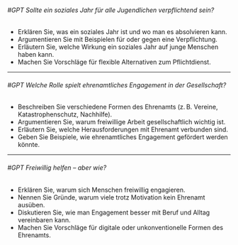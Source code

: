 ###### #GPT Sollte ein soziales Jahr für alle Jugendlichen verpflichtend sein?
  - Erklären Sie, was ein soziales Jahr ist und wo man es absolvieren kann.
  - Argumentieren Sie mit Beispielen für oder gegen eine Verpflichtung.
  - Erläutern Sie, welche Wirkung ein soziales Jahr auf junge Menschen haben kann.
  - Machen Sie Vorschläge für flexible Alternativen zum Pflichtdienst.

---

###### #GPT Welche Rolle spielt ehrenamtliches Engagement in der Gesellschaft?
  - Beschreiben Sie verschiedene Formen des Ehrenamts (z. B. Vereine, Katastrophenschutz, Nachhilfe).
  - Argumentieren Sie, warum freiwillige Arbeit gesellschaftlich wichtig ist.
  - Erläutern Sie, welche Herausforderungen mit Ehrenamt verbunden sind.
  - Geben Sie Beispiele, wie ehrenamtliches Engagement gefördert werden könnte.

---

###### #GPT Freiwillig helfen – aber wie?
  - Erklären Sie, warum sich Menschen freiwillig engagieren.
  - Nennen Sie Gründe, warum viele trotz Motivation kein Ehrenamt ausüben.
  - Diskutieren Sie, wie man Engagement besser mit Beruf und Alltag vereinbaren kann.
  - Machen Sie Vorschläge für digitale oder unkonventionelle Formen des Ehrenamts.